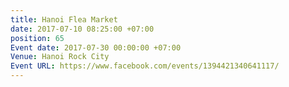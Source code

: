 ```yaml
---
title: Hanoi Flea Market
date: 2017-07-10 08:25:00 +07:00
position: 65
Event date: 2017-07-30 00:00:00 +07:00
Venue: Hanoi Rock City
Event URL: https://www.facebook.com/events/1394421340641117/
---
```


